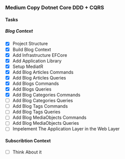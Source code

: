 ### Medium Copy Dotnet Core DDD + CQRS
#### Tasks
##### Blog Context
- [x] Project Structure
- [x] Build Blog Context
- [x] Add Infrastructure EFCore
- [x] Add Application Library
- [x] Setup MediatR
- [x] Add Blog Articles Commands
- [x] Add Blog Articles Queries
- [x] Add Blogs Commands
- [x] Add Blogs Queries
- [x] Add Blog Categories Commands
- [ ] Add Blog Categories Queries
- [ ] Add Blog Tags Commands
- [ ] Add Blog Tags Queries
- [ ] Add Blog MediaObjects Commands
- [ ] Add Blog MediaObjects Queries
- [ ] Impelement The Application Layer in the Web Layer
#### Subscribtion Context
- [ ] Think About it

